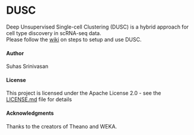 # DUSC
Deep Unsupervised Single-cell Clustering (DUSC) is a hybrid approach for cell type discovery in scRNA-seq data.   
Please follow the [wiki](https://github.com/KorkinLab/DUSC/wiki) on steps to setup and use DUSC.

#### Author
Suhas Srinivasan

#### License
This project is licensed under the Apache License 2.0 - see the [LICENSE.md](LICENSE.md) file for details

#### Acknowledgments
Thanks to the creators of Theano and WEKA.
